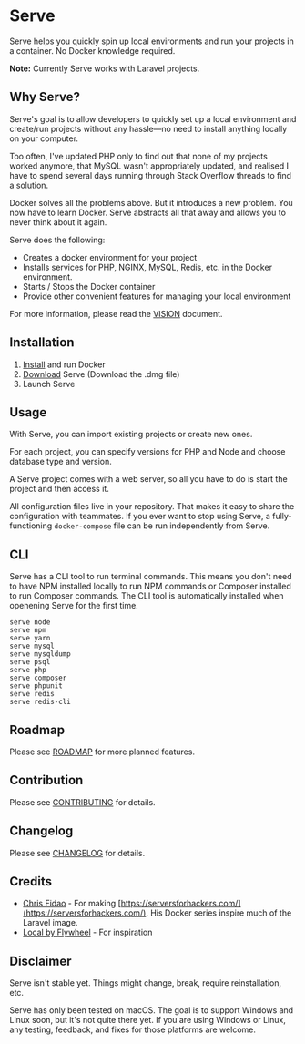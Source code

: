 # Serve

Serve helps you quickly spin up local environments and run your projects in a container. No Docker knowledge required.

**Note:** Currently Serve works with Laravel projects.

## Why Serve?

Serve's goal is to allow developers to quickly set up a local environment and create/run projects without any hassle—no need to install anything locally on your computer.

Too often, I've updated PHP only to find out that none of my projects worked anymore, that MySQL wasn't appropriately updated, and realised I have to spend several days running through Stack Overflow threads to find a solution.

Docker solves all the problems above. But it introduces a new problem. You now have to learn Docker. Serve abstracts all that away and allows you to never think about it again.

Serve does the following:

-   Creates a docker environment for your project
-   Installs services for PHP, NGINX, MySQL, Redis, etc. in the Docker environment.
-   Starts / Stops the Docker container
-   Provide other convenient features for managing your local environment

For more information, please read the [VISION](VISION.md) document.

## Installation

1. [Install](https://www.docker.com/get-started) and run Docker
2. [Download](https://github.com/BjornDCode/serve/releases/latest) Serve (Download the .dmg file)
3. Launch Serve

## Usage

With Serve, you can import existing projects or create new ones.

For each project, you can specify versions for PHP and Node and choose database type and version.

A Serve project comes with a web server, so all you have to do is start the project and then access it.

All configuration files live in your repository. That makes it easy to share the configuration with teammates. If you ever want to stop using Serve, a fully-functioning `docker-compose` file can be run independently from Serve.

## CLI

Serve has a CLI tool to run terminal commands. This means you don't need to have NPM installed locally to run NPM commands or Composer installed to run Composer commands. The CLI tool is automatically installed when openening Serve for the first time.

```
serve node
serve npm
serve yarn
serve mysql
serve mysqldump
serve psql
serve php
serve composer
serve phpunit
serve redis
serve redis-cli
```

## Roadmap

Please see [ROADMAP](ROADMAP.md) for more planned features.

## Contribution

Please see [CONTRIBUTING](CONTRIBUTING.md) for details.

## Changelog

Please see [CHANGELOG](CHANGELOG.md) for details.

## Credits

-   [Chris Fidao](https://twitter.com/fideloper) - For making [https://serversforhackers.com/](https://serversforhackers.com/). His Docker series inspire much of the Laravel image.
-   [Local by Flywheel](https://localwp.com/) - For inspiration

## Disclaimer

Serve isn't stable yet. Things might change, break, require reinstallation, etc.

Serve has only been tested on macOS. The goal is to support Windows and Linux soon, but it's not quite there yet. If you are using Windows or Linux, any testing, feedback, and fixes for those platforms are welcome.
